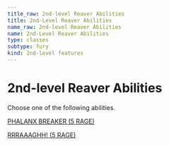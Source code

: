 ```yaml
---
title_raw: 2nd-level Reaver Abilities
title: 2nd-Level Reaver Abilities
name_raw: 2nd-level Reaver Abilities
name: 2nd-Level Reaver Abilities
type: classes
subtype: fury
kind: 2nd-level features
---
```


# 2nd-level Reaver Abilities

Choose one of the following abilities.

[PHALANX BREAKER (5 RAGE)](./Phalanx%20Breaker.md)

[RRRAAAGHH! (5 RAGE)](./Rrraaaghh.md)
